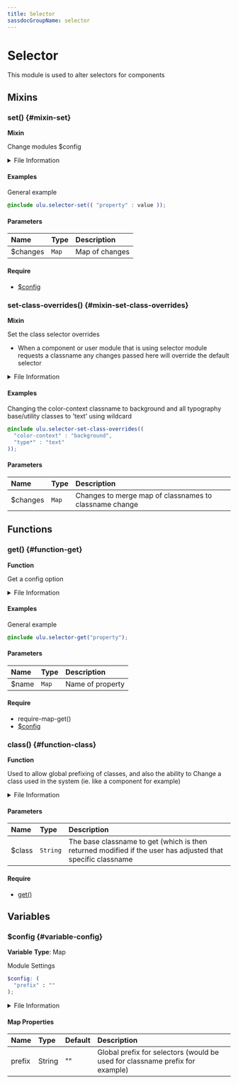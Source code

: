 ```yaml
---
title: Selector
sassdocGroupName: selector
---
```



# Selector

<div class="type-large">

This module is used to alter selectors for components

</div>



## Mixins




<div class="sassdoc-item-header">

###  set() {#mixin-set}

  <div class="sassdoc-item-header__labels">
    <span class="tag tag--primary"><strong>Mixin</strong></span>
  </div>

</div>

  

Change modules $config
    
    


<details>
  <summary>File Information</summary>
  
- **File:** _selector.scss
- **Group:** selector
- **Type:** mixin
- **Lines (comments):** 24-27
- **Lines (code):** 28-30

</details>

    

#### Examples

General example      


``` scss
@include ulu.selector-set(( "property" : value ));
```
  



      

#### Parameters


|Name|Type|Description|
|:--|:--|:--|
|$changes|`Map`|Map of changes|

    

#### Require

- [$config](/sass/core/breakpoint/#variable-config)
  


<div class="sassdoc-item-header">

###  set-class-overrides() {#mixin-set-class-overrides}

  <div class="sassdoc-item-header__labels">
    <span class="tag tag--primary"><strong>Mixin</strong></span>
  </div>

</div>

  

Set the class selector overrides
- When a component or user module that is using selector module requests a classname any changes passed here will override the default selector
    
    


<details>
  <summary>File Information</summary>
  
- **File:** _selector.scss
- **Group:** selector
- **Type:** mixin
- **Lines (comments):** 41-48
- **Lines (code):** 50-60

</details>

    

#### Examples

Changing the color-context classname to background and all typography base/utility classes to 'text' using wildcard      


``` scss
@include ulu.selector-set-class-overrides((
  "color-context" : "background",
  "type*" : "text"
));
```
  



      

#### Parameters


|Name|Type|Description|
|:--|:--|:--|
|$changes|`Map`|Changes to merge map of classnames to classname change|

    
  

## Functions




<div class="sassdoc-item-header">

###  get() {#function-get}

  <div class="sassdoc-item-header__labels">
    <span class="tag tag--primary"><strong>Function</strong></span>
  </div>

</div>

  

Get a config option
    
    


<details>
  <summary>File Information</summary>
  
- **File:** _selector.scss
- **Group:** selector
- **Type:** function
- **Lines (comments):** 32-35
- **Lines (code):** 37-39

</details>

    

#### Examples

General example      


``` scss
@include ulu.selector-get("property");
```
  



      

#### Parameters


|Name|Type|Description|
|:--|:--|:--|
|$name|`Map`|Name of property|

    

#### Require

- require-map-get()
- [$config](/sass/core/breakpoint/#variable-config)
  


<div class="sassdoc-item-header">

###  class() {#function-class}

  <div class="sassdoc-item-header__labels">
    <span class="tag tag--primary"><strong>Function</strong></span>
  </div>

</div>

  

Used to allow global prefixing of classes, and also the ability to 
Change a class used in the system (ie. like a component for example)
    
    


<details>
  <summary>File Information</summary>
  
- **File:** _selector.scss
- **Group:** selector
- **Type:** function
- **Lines (comments):** 62-64
- **Lines (code):** 66-77

</details>

    

#### Parameters


|Name|Type|Description|
|:--|:--|:--|
|$class|`String`|The base classname to get (which is then returned modified if the user has adjusted that specific classname|

    

#### Require

- [get()](/sass/core/breakpoint/#function-get)
  
  

## Variables




<div class="sassdoc-item-header">

###  $config {#variable-config}

  <div class="sassdoc-item-header__labels">
    <span class="tag tag--primary"><strong>Variable</strong></span> <span class="tag"><strong>Type</strong>: Map</span>
  </div>

</div>

  

Module Settings
    
    

``` scss
$config: (
  "prefix" : ""
);
```
  


<details>
  <summary>File Information</summary>
  
- **File:** _selector.scss
- **Group:** selector
- **Type:** variable
- **Lines (comments):** 10-12
- **Lines (code):** 14-16

</details>

    

#### Map Properties


|Name|Type|Default|Description|
|:--|:--|:--|:--|
|prefix|String|""|Global prefix for selectors (would be used for classname prefix for example)|

    
  
  